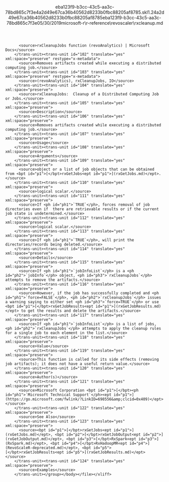 <?xml version="1.0"?><xliff version="1.2" xmlns="urn:oasis:names:tc:xliff:document:1.2" xmlns:xsi="http://www.w3.org/2001/XMLSchema-instance" xsi:schemaLocation="urn:oasis:names:tc:xliff:document:1.2 xliff-core-1.2-transitional.xsd"><file datatype="xml" original="rxcleanup.md" source-language="en-US" target-language="en-US"><header><tool tool-id="mdxliff" tool-name="mdxliff" tool-version="1.0-8ab897d" tool-company="Microsoft" /><xliffext:skl_file_name xmlns:xliffext="urn:microsoft:content:schema:xliffextensions">eba123f9-b3cc-43c5-aa3c-78bd865c7f3e4a2d49e67ca36b40562d8233b0fbc88205af8785.skl</xliffext:skl_file_name><xliffext:version xmlns:xliffext="urn:microsoft:content:schema:xliffextensions">1.2</xliffext:version><xliffext:ms.openlocfilehash xmlns:xliffext="urn:microsoft:content:schema:xliffextensions">4a2d49e67ca36b40562d8233b0fbc88205af8785</xliffext:ms.openlocfilehash><xliffext:ms.sourcegitcommit xmlns:xliffext="urn:microsoft:content:schema:xliffextensions">eba123f9-b3cc-43c5-aa3c-78bd865c7f3e</xliffext:ms.sourcegitcommit><xliffext:ms.lasthandoff xmlns:xliffext="urn:microsoft:content:schema:xliffextensions">05/30/2019</xliffext:ms.lasthandoff><xliffext:ms.openlocfilepath xmlns:xliffext="urn:microsoft:content:schema:xliffextensions">microsoft-r\r-reference\revoscaler\rxcleanup.md</xliffext:ms.openlocfilepath></header><body><group id="content" extype="content"><trans-unit id="101" translate="yes" xml:space="preserve" restype="x-metadata">
          <source>rxCleanupJobs function (revoAnalytics) | Microsoft Docs</source>
        </trans-unit><trans-unit id="102" translate="yes" xml:space="preserve" restype="x-metadata">
          <source>Removes artifacts created while executing a distributed computing job.</source>
        </trans-unit><trans-unit id="103" translate="yes" xml:space="preserve" restype="x-metadata">
          <source>(revoAnalytics), rxCleanupJobs, IO</source>
        </trans-unit><trans-unit id="104" translate="yes" xml:space="preserve">
          <source>rxCleanupJobs:  Cleanup of a Distributed Computing Job or Jobs.</source>
        </trans-unit><trans-unit id="105" translate="yes" xml:space="preserve">
          <source>Description</source>
        </trans-unit><trans-unit id="106" translate="yes" xml:space="preserve">
          <source>Removes artifacts created while executing a distributed computing job.</source>
        </trans-unit><trans-unit id="107" translate="yes" xml:space="preserve">
          <source>Usage</source>
        </trans-unit><trans-unit id="108" translate="yes" xml:space="preserve">
          <source>Arguments</source>
        </trans-unit><trans-unit id="109" translate="yes" xml:space="preserve">
          <source>object or a list of job objects that can be obtained  from <bpt id="p1">[</bpt>rxGetJobs<ept id="p1">](rxGetJobs.md)</ept>.</source>
        </trans-unit><trans-unit id="110" translate="yes" xml:space="preserve">
          <source>logical scalar.</source>
        </trans-unit><trans-unit id="111" translate="yes" xml:space="preserve">
          <source>If <ph id="ph1">`TRUE`</ph>, forces removal of job directories even if  there are retrievable results or if the current job state is undetermined.</source>
        </trans-unit><trans-unit id="112" translate="yes" xml:space="preserve">
          <source>logical scalar.</source>
        </trans-unit><trans-unit id="113" translate="yes" xml:space="preserve">
          <source>If <ph id="ph1">`TRUE`</ph>, will print the directories/records being deleted.</source>
        </trans-unit><trans-unit id="114" translate="yes" xml:space="preserve">
          <source>Details</source>
        </trans-unit><trans-unit id="115" translate="yes" xml:space="preserve">
          <source>If <ph id="ph1">`jobInfoList`</ph> is a <ph id="ph2">`jobInfo`</ph> object, <ph id="ph3">`rxCleanupJobs`</ph> attempts to remove the artifacts.</source>
        </trans-unit><trans-unit id="116" translate="yes" xml:space="preserve">
          <source>However, if the job has successfully completed and <ph id="ph1">`force=FALSE`</ph>, <ph id="ph2">`rxCleanupJobs`</ph> issues a warning saying to either set <ph id="ph3">`force=TRUE`</ph> or use <bpt id="p1">[</bpt>rxGetJobResults<ept id="p1">](rxGetJobResults.md)</ept> to get the results and delete the artifacts.</source>
        </trans-unit><trans-unit id="117" translate="yes" xml:space="preserve">
          <source>If <ph id="ph1">`jobInfoList`</ph> is a list of jobs, <ph id="ph2">`rxCleanupJobs`</ph> attempts to apply the cleanup rules for a single job to each element in the list.</source>
        </trans-unit><trans-unit id="118" translate="yes" xml:space="preserve">
          <source>Value</source>
        </trans-unit><trans-unit id="119" translate="yes" xml:space="preserve">
          <source>This function is called for its side effects (removing job artifacts); it does not have a useful return value.</source>
        </trans-unit><trans-unit id="120" translate="yes" xml:space="preserve">
          <source>Author(s)</source>
        </trans-unit><trans-unit id="121" translate="yes" xml:space="preserve">
          <source>Microsoft Corporation <bpt id="p1">[</bpt><ph id="ph1">`Microsoft Technical Support`</ph><ept id="p1">](https://go.microsoft.com/fwlink/?LinkID=698556&amp;clcid=0x409)</ept></source>
        </trans-unit><trans-unit id="122" translate="yes" xml:space="preserve">
          <source>See Also</source>
        </trans-unit><trans-unit id="123" translate="yes" xml:space="preserve">
          <source><bpt id="p1">[</bpt>rxGetJobs<ept id="p1">](rxGetJobs.md)</ept>, <bpt id="p2">[</bpt>rxGetJobOutput<ept id="p2">](rxGetJobOutput.md)</ept>, <bpt id="p3">[</bpt>RxSpark<ept id="p3">](RxSpark.md)</ept>, <bpt id="p4">[</bpt>RxHadoopMR<ept id="p4">](RevoScaleR-deprecated.md)</ept>, <bpt id="p5">[</bpt>rxGetJobResults<ept id="p5">](rxGetJobResults.md)</ept></source>
        </trans-unit><trans-unit id="124" translate="yes" xml:space="preserve">
          <source>Examples</source>
        </trans-unit></group></body></file></xliff>